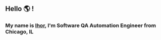 ## Hello :earth_americas: !
### My name is [Ihor](https://www.linkedin.com/in/ihorbilyk/), I'm Software QA Automation Engineer from Chicago, IL  
